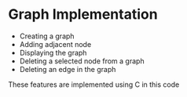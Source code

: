 # Graph Implementation

- Creating a graph
- Adding adjacent node 
- Displaying the graph
- Deleting a selected node from a graph
- Deleting an edge in the graph

These features are implemented using C in this code
